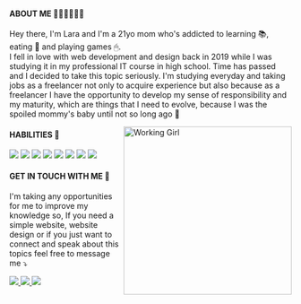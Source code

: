 <h4> ABOUT ME 🙋🏽‍♀️👩🏽‍💻 </h4>
<p> 
  Hey there, I'm Lara and I'm a 21yo mom who's addicted to learning 📚, eating 🍣 and playing games 🖱.
  <br>
  I fell in love with web development and design back in 2019 while I was studying it in my professional IT course in high school. Time has passed and I decided to take this topic seriously. I'm studying everyday and taking jobs as a freelancer not only to acquire experience but also because as a freelancer I have the opportunity to develop my sense of responsibility and my maturity, which are things that I need to evolve, because I was the spoiled mommy's baby until not so long ago 🤣
</p>

<img src="https://i.imgur.com/JPbb9cS.gif" align="right" height="300px" alt="Working Girl">

<h4> HABILITIES 🚀 </h4>
<p align="left">
  <img src="https://img.shields.io/badge/HTML5-E34F26?style=for-the-badge&logo=html5&logoColor=white" />
  <img src="https://img.shields.io/badge/CSS3-1572B6?style=for-the-badge&logo=css3&logoColor=white" />
  <img src="https://img.shields.io/badge/JavaScript-202020?style=for-the-badge&logo=javascript&logoColor=F7DF1E" />
  <img src="https://img.shields.io/badge/jquery-7be070.svg?style=for-the-badge&logo=jquery&logoColor=white" />
  <img src="https://img.shields.io/badge/SASS-hotpink.svg?style=for-the-badge&logo=SASS&logoColor=white" />
  <img src="https://img.shields.io/badge/php-%23777BB4.svg?style=for-the-badge&logo=php&logoColor=white" />
  <img src="https://img.shields.io/badge/mysql-3a3a3a.svg?style=for-the-badge&logo=mysql&logoColor=white" />
  <img src="https://img.shields.io/badge/figma-982ce0.svg?style=for-the-badge&logo=figma&logoColor=white" />
</p>

<h4> GET IN TOUCH WITH ME 📲 </h4>
<p align="left">
  I'm taking any opportunities for me to improve my knowledge so, If you need a simple website, website design or if you just want to connect and speak about this topics feel free to message me ⤵️
</p>

<a href="mailto:laragraysse@outlook.com" target="_blank" alt="Email">
<img src="https://img.shields.io/badge/Outlook-0078D4?style=for-the-badge&logo=microsoft-outlook&logoColor=white" />
</a>

<a href="https://api.whatsapp.com/send?phone=351931442298" alt="WhatsApp">
<img src="https://img.shields.io/badge/WhatsApp-25D366?style=for-the-badge&logo=whatsapp&logoColor=white"/>
</a>

<a href="https://www.instagram.com/lara.graysse" alt="Instagram">
<img src="https://img.shields.io/badge/Instagram-db0477.svg?style=for-the-badge&logo=Instagram&logoColor=white" />
</a>

<!-- A LOT OF THANKS TO https://github.com/iuricode AND https://github.com/Ileriayo/markdown-badges FOR THE ICONS AND PROFILE INSPIRATION FOR GITHUB -->
